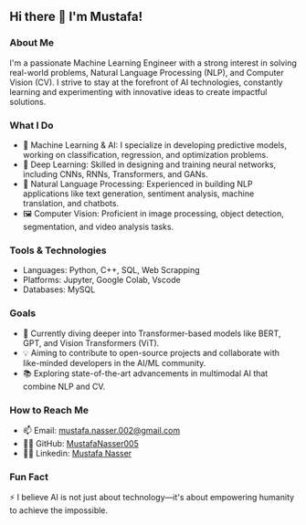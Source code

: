 ## Hi there 👋 I'm Mustafa!

### About Me
I'm a passionate Machine Learning Engineer with a strong interest in solving real-world problems, Natural Language Processing (NLP), and Computer Vision (CV). I strive to stay at the forefront of AI technologies, constantly learning and experimenting with innovative ideas to create impactful solutions.

### What I Do
- 🔭 Machine Learning & AI: I specialize in developing predictive models, working on classification, regression, and optimization problems.
- 🤖 Deep Learning: Skilled in designing and training neural networks, including CNNs, RNNs, Transformers, and GANs.
- 📝 Natural Language Processing: Experienced in building NLP applications like text generation, sentiment analysis, machine translation, and chatbots.
- 🖼️ Computer Vision: Proficient in image processing, object detection, segmentation, and video analysis tasks.

### Tools & Technologies
- Languages: Python, C++, SQL, Web Scrapping
- Platforms: Jupyter, Google Colab, Vscode
- Databases: MySQL

### Goals
- 🌱 Currently diving deeper into Transformer-based models like BERT, GPT, and Vision Transformers (ViT).
- 💡 Aiming to contribute to open-source projects and collaborate with like-minded developers in the AI/ML community.
- 📚 Exploring state-of-the-art advancements in multimodal AI that combine NLP and CV.

### How to Reach Me
- 📫 Email: [mustafa.nasser.002@gmail.com](mailto:mustafa.nasser.002@gmail.com)
- 🧑‍💻 GitHub: [MustafaNasser005](https://github.com/MustafaNasser005)
- 🧑‍💻 Linkedin: [Mustafa Nasser](https://www.linkedin.com/public-profile/settings?trk=d_flagship3_profile_self_view_public_profile)

### Fun Fact
⚡ I believe AI is not just about technology—it's about empowering humanity to achieve the impossible.
